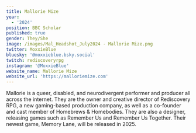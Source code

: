 ```yaml
---
title: Mallorie Mize
year:
  - '2024'
position: BBC Scholar
published: true
gender: They/She
image: /images/Mal_Headshot_July2024 - Mallorie Mize.png
twitter: MoxxieBlue
bluesky: '@moxxieblue.bsky.social'
twitch: rediscoveryrpg
instagram: '@MoxxieBlue'
website_name: Mallorie Mize
website_url: 'https://malloriemize.com'
---
```


Mallorie is a queer, disabled, and neurodivergent performer and producer all across the internet. They are the owner and creative director of Rediscovery RPG, a new gaming-based production company, as well as a co-founder and cast member of Homebrews & Homebodies. They are also a designer, releasing games such as Remember Us and Remember Us Together. Their newest game, Memory Lane, will be released in 2025.
